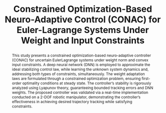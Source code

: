 ---
type: "Journal Paper"
layout: publication
group: publications
title: "Constrained Optimization-Based Neuro-Adaptive Control (CONAC) for Euler-Lagrange Systems Under Weight and Input Constraints"
domestic_or_international: "International" # or "Domestic"
authors: "**Myeongseok Ryu**, **Donghwa Hong**,  **Kyunghwan Choi**&#42;"
preprint: 
  - name: Techrxiv
    doi: "10.36227/techrxiv.172954216.68720680/v1"
    pdf: "/static/pub/2025-CONAC-Robot-Techrxiv.pdf"
    state: "published"
    year: "2024"
pub_date: "2024-10-21" #Date of publication. Change from Biorxiv date to Journal date once accepted
image: "/static/pub/2025-CONAC-Robot.png"
github: 
  - name: "CONAC"
    url: "KAIST-MIC-Lab/CONAC"
    description: "Code for the paper"
abstract: "
  This study presents a constrained optimization-based neuro-adaptive controller (CONAC) for uncertain EulerLagrange systems under weight norm and convex input constraints. A deep neural network (DNN) is employed to approximate the ideal stabilizing control law, while learning the unknown system dynamics and, addressing both types of constraints, simultaneously. The weight adaptation laws are formulated through a constrained optimization problem, ensuring first-order optimality conditions at steady state. The controller’s stability is rigorously analyzed using Lyapunov theory, guaranteeing bounded tracking errors and DNN weights. The proposed controller was validated via a real-time implementation conducted on a 2-DOF robotic manipulator, demonstrating the controller’s effectiveness in achieving desired trajectory tracking while satisfying constraints.
"
# links:
#   - name: 
#     url: 
---